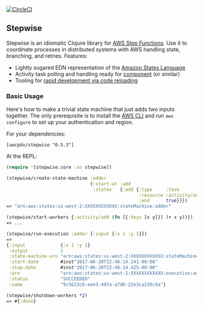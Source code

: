 [![CircleCI](https://circleci.com/gh/uwcpdx/stepwise/tree/master.svg?style=svg)](https://circleci.com/gh/uwcpdx/stepwise/tree/master) 

## Stepwise

Stepwise is an idiomatic Clojure library for [AWS Step Functions](https://aws.amazon.com/step-functions/). Use it to coordinate processes in distributed systems with AWS handling state, branching, and retries. Features:

 * Lightly sugared EDN representation of the [Amazon States Language](https://states-language.net/spec.html)
 * Activity task polling and handling ready for [component](https://github.com/stuartsierra/component) (or similar)
 * Tooling for [rapid development via code reloading](http://thinkrelevance.com/blog/2013/06/04/clojure-workflow-reloaded)

### Basic Usage

Here's how to make a trivial state machine that just adds two inputs together. The only prerequisite is to install the [AWS CLI](https://aws.amazon.com/cli/) and run `aws configure` to set up your authentication and region.

For your dependencies:

`[uwcpdx/stepwise "0.5.3"]`

At the REPL:

```clojure
(require '[stepwise.core :as stepwise])

(stepwise/create-state-machine :adder
                               {:start-at :add
                                :states   {:add {:type     :task
                                                 :resource :activity/add
                                                 :end      true}}})
=> "arn:aws:states:us-west-2:XXXXXXXXXXXX:stateMachine:adder"

(stepwise/start-workers {:activity/add (fn [{:keys [x y]}] (+ x y))})
=> ...

(stepwise/run-execution :adder {:input {:x 1 :y 1}})
=>
{:input             {:x 1 :y 1}
 :output            2
 :state-machine-arn "arn:aws:states:us-west-2:XXXXXXXXXXXX:stateMachine:adder"
 :start-date        #inst"2017-06-20T22:48:14.241-00:00"
 :stop-date         #inst"2017-06-20T22:48:14.425-00:00"
 :arn               "arn:aws:states:us-west-2:XXXXXXXXXXXX:execution:adder:9c5623c6-eee3-49fa-a7d6-22e3ca236c9a"
 :status            "SUCCEEDED"
 :name              "9c5623c6-eee3-49fa-a7d6-22e3ca236c9a"}

(stepwise/shutdown-workers *2)
=> #{:done}
```

